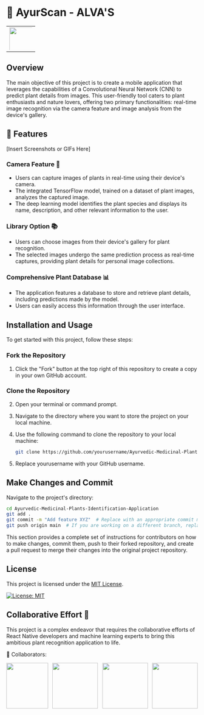 # 🌿 AyurScan - ALVA'S
|   |
|:-:|
| <div style="text-align: center; width: 60px; height: 60px; overflow: hidden;"><img src="https://yt3.googleusercontent.com/ytc/APkrFKZV__KKOMeDSV37Fp2rCpWV76V76jAkO-1lIG0cjQ=s900-c-k-c0x00ffffff-no-rj" width="90" height="100"></div> |


## Overview

The main objective of this project is to create a mobile application that leverages the capabilities of a Convolutional Neural Network (CNN) to predict plant details from images. This user-friendly tool caters to plant enthusiasts and nature lovers, offering two primary functionalities: real-time image recognition via the camera feature and image analysis from the device's gallery.

## 🌱 Features

[Insert Screenshots or GIFs Here]

### Camera Feature 📸
- Users can capture images of plants in real-time using their device's camera.
- The integrated TensorFlow model, trained on a dataset of plant images, analyzes the captured image.
- The deep learning model identifies the plant species and displays its name, description, and other relevant information to the user.

### Library Option 📚
- Users can choose images from their device's gallery for plant recognition.
- The selected images undergo the same prediction process as real-time captures, providing plant details for personal image collections.

### Comprehensive Plant Database 📊
- The application features a database to store and retrieve plant details, including predictions made by the model.
- Users can easily access this information through the user interface.

## Installation and Usage

To get started with this project, follow these steps:

### Fork the Repository

1. Click the "Fork" button at the top right of this repository to create a copy in your own GitHub account.

### Clone the Repository

2. Open your terminal or command prompt.

3. Navigate to the directory where you want to store the project on your local machine.

4. Use the following command to clone the repository to your local machine:

   ```bash
   git clone https://github.com/yourusername/Ayurvedic-Medicinal-Plants-Identification-Application.git
5. Replace yourusername with your GitHub username.

## Make Changes and Commit

Navigate to the project's directory:

```bash
cd Ayurvedic-Medicinal-Plants-Identification-Application
git add .
git commit -m "Add feature XYZ"  # Replace with an appropriate commit message
git push origin main  # If you are working on a different branch, replace 'main' with the name of your branch
```
This section provides a complete set of instructions for contributors on how to make changes, commit them, push to their forked repository, and create a pull request to merge their changes into the original project repository.

## License

This project is licensed under the [MIT License](LICENSE).

[![License: MIT](https://img.shields.io/badge/License-MIT-yellow.svg)](https://opensource.org/licenses/MIT)


## Collaborative Effort 🤝
This project is a complex endeavor that requires the collaborative efforts of React Native developers and machine learning experts to bring this ambitious plant recognition application to life.

👥 Collaborators:
<div style="display: flex; justify-content: space-between;">

  <img src="https://github.com/jayasuryard31/Ayurvedic-Medicinal-Plants-Identification-Application---ALVA-S/assets/92865629/60ce1e76-da0a-4f4e-900b-badcddd18a83" width="110" height="120">
  <img src="https://github.com/hemantharya14.png" width="120" height="120" style="border-radius: 50;">
  <img src="https://poonambugade.github.io/MyPortfolio/images/11.jpg" width="120" height="120">
  <img src="https://github.com/jayasuryard31/AyurScan/assets/92865629/3e3e7bce-e11a-4772-b44b-f742685ccc22" width="120" height="120">
</div>
